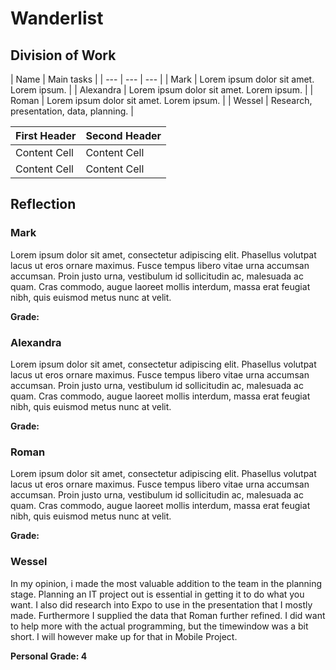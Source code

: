 # Wanderlist

## Division of Work

| Name | Main tasks |
| --- | --- | --- |
| Mark | Lorem ipsum dolor sit amet. Lorem ipsum. |
| Alexandra | Lorem ipsum dolor sit amet. Lorem ipsum. |
| Roman | Lorem ipsum dolor sit amet. Lorem ipsum. |
| Wessel | Research, presentation, data, planning. |


| First Header  | Second Header |
| ------------- | ------------- |
| Content Cell  | Content Cell  |
| Content Cell  | Content Cell  |


## Reflection

### Mark

Lorem ipsum dolor sit amet, consectetur adipiscing elit. Phasellus volutpat lacus ut eros ornare maximus. Fusce tempus libero vitae urna accumsan accumsan. Proin justo urna, vestibulum id sollicitudin ac, malesuada ac quam. Cras commodo, augue laoreet mollis interdum, massa erat feugiat nibh, quis euismod metus nunc at velit.

**Grade:**

### Alexandra

Lorem ipsum dolor sit amet, consectetur adipiscing elit. Phasellus volutpat lacus ut eros ornare maximus. Fusce tempus libero vitae urna accumsan accumsan. Proin justo urna, vestibulum id sollicitudin ac, malesuada ac quam. Cras commodo, augue laoreet mollis interdum, massa erat feugiat nibh, quis euismod metus nunc at velit.

**Grade:**

### Roman

Lorem ipsum dolor sit amet, consectetur adipiscing elit. Phasellus volutpat lacus ut eros ornare maximus. Fusce tempus libero vitae urna accumsan accumsan. Proin justo urna, vestibulum id sollicitudin ac, malesuada ac quam. Cras commodo, augue laoreet mollis interdum, massa erat feugiat nibh, quis euismod metus nunc at velit.

**Grade:**

### Wessel

In my opinion, i made the most valuable addition to the team in the planning stage. Planning an IT project out is essential in getting it to do what you want. I also did research into Expo to use in the presentation that I mostly made. Furthermore I supplied the data that Roman further refined. I did want to help more with the actual programming, but the timewindow was a bit short. I will however make up for that in Mobile Project.

**Personal Grade: 4**
